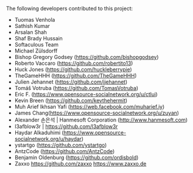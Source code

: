 The following developers contributed to this project:

* Tuomas Venhola
* Sathish Kumar
* Arsalan Shah
* Shaf Brady Hussain
* Softaculous Team
* Michael Zülsdorff
* Bishop Gregory Godsey (https://github.com/bishopgodsey)
* Roberto Vaccaro (https://github.com/robertito13)
* Huck Jones (https://github.com/huckleberrypie)
* TheGameHHH (https://github.com/TheGameHHH)
* Julien Jehannet (https://github.com/jjehannet)
* Tomáš Votruba (https://github.com/TomasVotruba)
* Eric F. (https://www.opensource-socialnetwork.org/u/ctlui)
* Kevin Breen (https://github.com/kevthehermit)
* Muh Arief Ikhsan Yafi (https://web.facebook.com/muharief.iy)
* James Chang(https://www.opensource-socialnetwork.org/u/zuyan)
* Alexander 손은석 | Hanmesoft Corporation (http://www.hanmesoft.com)
* l3afblow3r | https://github.com/l3afblow3r
* Haydar Alkaduhimi (https://www.opensource-socialnetwork.org/u/haydar)
* ystartgo (https://github.com/ystartgo)
* AntzCode (https://github.com/AntzCode)
* Benjamin Oldenburg (https://github.com/ordisbold)
* Zaxxo https://github.com/zaxxo  https://www.zaxxo.de
